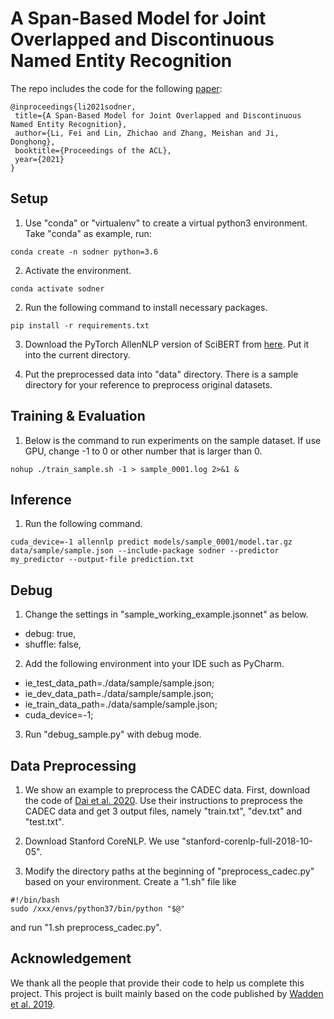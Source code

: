 # A Span-Based Model for Joint Overlapped and Discontinuous Named Entity Recognition

The repo includes the code for the following [paper](https://arxiv.org/abs/2106.14373):

    @inproceedings{li2021sodner,
     title={A Span-Based Model for Joint Overlapped and Discontinuous Named Entity Recognition},
     author={Li, Fei and Lin, Zhichao and Zhang, Meishan and Ji, Donghong},
     booktitle={Proceedings of the ACL},
     year={2021}
    }

Setup
-----

1. Use "conda" or "virtualenv" to create a virtual python3 environment. Take "conda" as example, run:
  ```
  conda create -n sodner python=3.6
  ```
2. Activate the environment.
  ```
  conda activate sodner
  ```
2. Run the following command to install necessary packages.
  ```
  pip install -r requirements.txt
  ```
3. Download the PyTorch AllenNLP version of SciBERT from [here](https://s3-us-west-2.amazonaws.com/ai2-s2-research/scibert/pytorch_models/scibert_scivocab_cased.tar).
Put it into the current directory.

4. Put the preprocessed data into "data" directory.
There is a sample directory for your reference to preprocess original datasets.

Training & Evaluation
-----

1. Below is the command to run experiments on the sample dataset. If use GPU, change -1 to 0 or other number that is larger than 0.
  ```
  nohup ./train_sample.sh -1 > sample_0001.log 2>&1 &
  ```

Inference
-----

1. Run the following command.
  ```
  cuda_device=-1 allennlp predict models/sample_0001/model.tar.gz data/sample/sample.json --include-package sodner --predictor my_predictor --output-file prediction.txt
  ```

Debug
-----

1. Change the settings in "sample_working_example.jsonnet" as below.
* debug: true,
* shuffle: false,

2. Add the following environment into your IDE such as PyCharm.
* ie_test_data_path=./data/sample/sample.json;
* ie_dev_data_path=./data/sample/sample.json;
* ie_train_data_path=./data/sample/sample.json;
* cuda_device=-1;

3. Run "debug_sample.py" with debug mode.

Data Preprocessing
-----

1. We show an example to preprocess the CADEC data.
First, download the code of [Dai et al. 2020](https://github.com/daixiangau/acl2020-transition-discontinuous-ner).
Use their instructions to preprocess the CADEC data and get 3 output files, namely "train.txt", "dev.txt" and "test.txt".

2. Download Stanford CoreNLP. We use "stanford-corenlp-full-2018-10-05".

3. Modify the directory paths at the beginning of "preprocess_cadec.py" based on your environment.
Create a "1.sh" file like
  ```
  #!/bin/bash
  sudo /xxx/envs/python37/bin/python "$@"
  ```
and run "1.sh preprocess_cadec.py".

Acknowledgement
-----
We thank all the people that provide their code to help us complete this project.
This project is built mainly based on the code published by [Wadden et al. 2019](https://github.com/dwadden/dygiepp).

